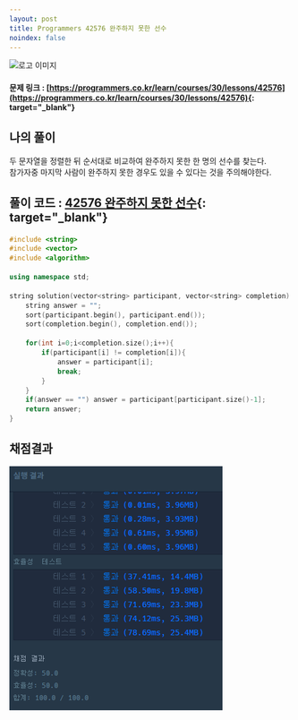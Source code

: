 ```yaml
---
layout: post
title: Programmers 42576 완주하지 못한 선수
noindex: false
---
```

![로고 이미지](https://s3.ap-northeast-2.amazonaws.com/grepp-cloudfront/programmers_imgs/design/logo.jpg)

#### 문제 링크 : [https://programmers.co.kr/learn/courses/30/lessons/42576](https://programmers.co.kr/learn/courses/30/lessons/42576){: target="_blank"}


## 나의 풀이
두 문자열을 정렬한 뒤 순서대로 비교하여 완주하지 못한 한 명의 선수를 찾는다.                                 
참가자중 마지막 사람이 완주하지 못한 경우도 있을 수 있다는 것을 주의해야한다.           

## 풀이 코드 : [42576 완주하지 못한 선수](https://github.com/sun-pyo/algorithm/blob/main/programmers/42576.cpp){: target="_blank"}

```c++
#include <string>
#include <vector>
#include <algorithm>

using namespace std;

string solution(vector<string> participant, vector<string> completion) {
    string answer = "";
    sort(participant.begin(), participant.end());
    sort(completion.begin(), completion.end());

    for(int i=0;i<completion.size();i++){
        if(participant[i] != completion[i]){
            answer = participant[i];
            break;
        }
    }
    if(answer == "") answer = participant[participant.size()-1];
    return answer;
}
```


## 채점결과

![42586](\algorithm\img\programmers_42576.PNG)
